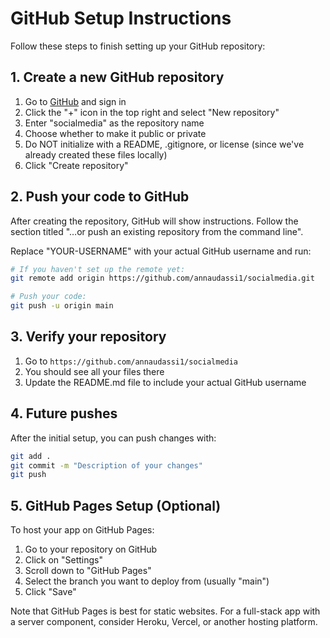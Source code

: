 # GitHub Setup Instructions

Follow these steps to finish setting up your GitHub repository:

## 1. Create a new GitHub repository

1. Go to [GitHub](https://github.com/) and sign in
2. Click the "+" icon in the top right and select "New repository"
3. Enter "socialmedia" as the repository name
4. Choose whether to make it public or private
5. Do NOT initialize with a README, .gitignore, or license (since we've already created these files locally)
6. Click "Create repository"

## 2. Push your code to GitHub

After creating the repository, GitHub will show instructions. Follow the section titled "…or push an existing repository from the command line".

Replace "YOUR-USERNAME" with your actual GitHub username and run:

```bash
# If you haven't set up the remote yet:
git remote add origin https://github.com/annaudassi1/socialmedia.git

# Push your code:
git push -u origin main
```

## 3. Verify your repository

1. Go to `https://github.com/annaudassi1/socialmedia`
2. You should see all your files there
3. Update the README.md file to include your actual GitHub username

## 4. Future pushes

After the initial setup, you can push changes with:

```bash
git add .
git commit -m "Description of your changes"
git push
```

## 5. GitHub Pages Setup (Optional)

To host your app on GitHub Pages:

1. Go to your repository on GitHub
2. Click on "Settings"
3. Scroll down to "GitHub Pages"
4. Select the branch you want to deploy from (usually "main")
5. Click "Save"

Note that GitHub Pages is best for static websites. For a full-stack app with a server component, consider Heroku, Vercel, or another hosting platform. 